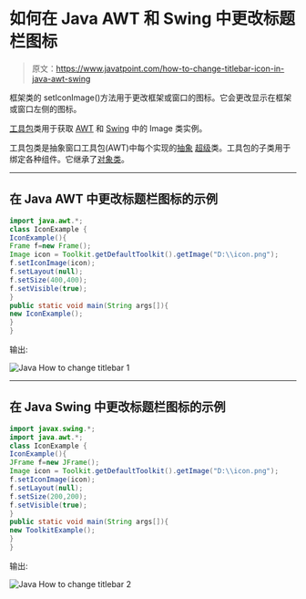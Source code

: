 # 如何在 Java AWT 和 Swing 中更改标题栏图标

> 原文：<https://www.javatpoint.com/how-to-change-titlebar-icon-in-java-awt-swing>

框架类的 setIconImage()方法用于更改框架或窗口的图标。它会更改显示在框架或窗口左侧的图标。

[工具包](java-awt-toolkit)类用于获取 [AWT](java-awt) 和 [Swing](java-swing) 中的 Image 类实例。

工具包类是抽象窗口工具包(AWT)中每个实现的[抽象](abstract-class-in-java) [超级](super-keyword)类。工具包的子类用于绑定各种组件。它继承了[对象类](object-class)。

* * *

## 在 Java AWT 中更改标题栏图标的示例

```java
import java.awt.*;   
class IconExample {   
IconExample(){   
Frame f=new Frame();   
Image icon = Toolkit.getDefaultToolkit().getImage("D:\\icon.png");  
f.setIconImage(icon);  
f.setLayout(null);   
f.setSize(400,400);   
f.setVisible(true);   
}   
public static void main(String args[]){   
new IconExample();   
}   
}  

```

输出:

![Java How to change titlebar 1](../img/736c1d3920c6e07ebf689c2b74bbcfc9.png)

* * *

## 在 Java Swing 中更改标题栏图标的示例

```java
import javax.swing.*;
import java.awt.*;
class IconExample { 
IconExample(){ 
JFrame f=new JFrame(); 
Image icon = Toolkit.getDefaultToolkit().getImage("D:\\icon.png");
f.setIconImage(icon);
f.setLayout(null); 
f.setSize(200,200); 
f.setVisible(true); 
} 
public static void main(String args[]){ 
new ToolkitExample(); 
} 
}

```

输出:

![Java How to change titlebar 2](../img/62ac66a8cffad61eaf990cf8d40c9aad.png)